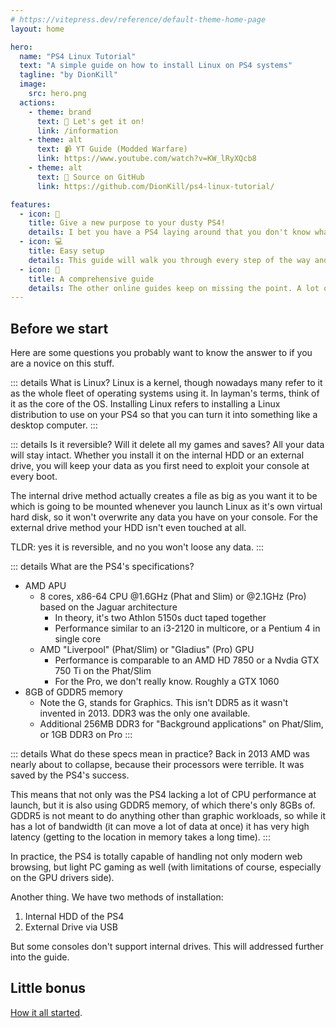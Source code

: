 ```yaml
---
# https://vitepress.dev/reference/default-theme-home-page
layout: home

hero:
  name: "PS4 Linux Tutorial"
  text: "A simple guide on how to install Linux on PS4 systems"
  tagline: "by DionKill"
  image:
    src: hero.png
  actions:
    - theme: brand
      text: 🏁 Let's get it on!
      link: /information
    - theme: alt
      text: 📹 YT Guide (Modded Warfare)
      link: https://www.youtube.com/watch?v=KW_lRyXQcb8
    - theme: alt
      text: 📖 Source on GitHub
      link: https://github.com/DionKill/ps4-linux-tutorial/

features:
  - icon: 🧹
    title: Give a new purpose to your dusty PS4!
    details: I bet you have a PS4 laying around that you don't know what to do with. Even after modding it, there's very little that makes the PS4 a special console. But you can give it a new life with Linux, and run PC games on it!
  - icon: 💻
    title: Easy setup
    details: This guide will walk you through every step of the way and will explain to you not just how to install, but also to setup Linux in general, how to maintain it very easily and make it a usable everyday OS- because why not.
  - icon: 📖
    title: A comprehensive guide
    details: The other online guides keep on missing the point. A lot of them either lack information, or are simply bad documented. This guide is made from the ground up by pure rage because nobody has one that details everything.
---
```

## Before we start
Here are some questions you probably want to know the answer to if you are a novice on this stuff.

::: details What is Linux?
Linux is a kernel, though nowadays many refer to it as the whole fleet of operating systems using it. In layman's terms, think of it as the core of the OS. Installing Linux refers to installing a Linux distribution to use on your PS4 so that you can turn it into something like a desktop computer.
:::

::: details Is it reversible? Will it delete all my games and saves?
All your data will stay intact. Whether you install it on the internal HDD or an external drive, you will keep your data as you first need to exploit your console at every boot.

The internal drive method actually creates a file as big as you want it to be which is going to be mounted whenever you launch Linux as it's own virtual hard disk, so it won't overwrite any data you have on your console.
For the external drive method your HDD isn't even touched at all.

TLDR: yes it is reversible, and no you won't loose any data.
:::

::: details What are the PS4's specifications?
- AMD APU
	- 8 cores, x86-64 CPU @1.6GHz (Phat and Slim) or @2.1GHz (Pro) based on the Jaguar architecture
		- In theory, it's two Athlon 5150s duct taped together
		- Performance similar to an i3-2120 in multicore, or a Pentium 4 in single core
	- AMD "Liverpool" (Phat/Slim) or "Gladius" (Pro) GPU
		- Performance is comparable to an AMD HD 7850 or a Nvdia GTX 750 Ti on the Phat/Slim
		- For the Pro, we don't really know. Roughly a GTX 1060
- 8GB of GDDR5 memory
  - Note the G, stands for Graphics. This isn't DDR5 as it wasn't invented in 2013. DDR3 was the only one available.
  - Additional 256MB DDR3 for "Background applications" on Phat/Slim, or 1GB DDR3 on Pro
:::

::: details What do these specs mean in practice?
Back in 2013 AMD was nearly about to collapse, because their processors were terrible. It was saved by the PS4's success.

This means that not only was the PS4 lacking a lot of CPU performance at launch, but it is also using GDDR5 memory, of which there's only 8GBs of. GDDR5 is not meant to do anything other than graphic workloads, so while it has a lot of bandwidth (it can move a lot of data at once) it has very high latency (getting to the location in memory takes a long time).
:::

In practice, the PS4 is totally capable of handling not only modern web browsing, but light PC gaming as well (with limitations of course, especially on the GPU drivers side).

Another thing. We have two methods of installation:
1. Internal HDD of the PS4
2. External Drive via USB

But some consoles don't support internal drives. This will addressed further into the guide.

## Little bonus
[How it all started](https://www.youtube.com/watch?v=QMiubC6LdTA).
